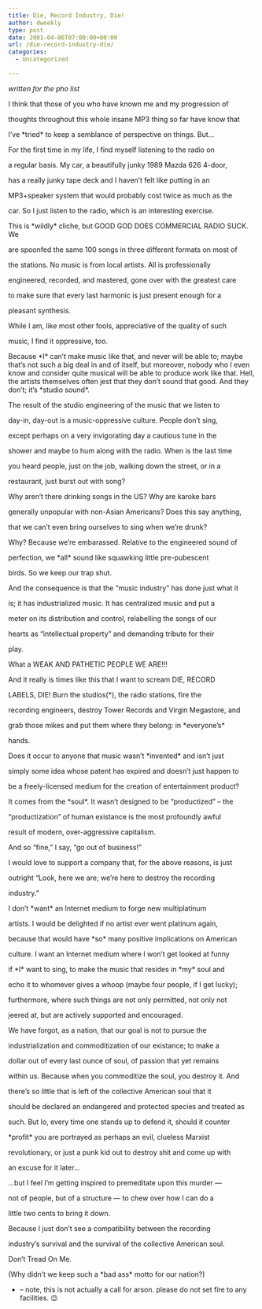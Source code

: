 ```yaml
---
title: Die, Record Industry, Die!
author: dweekly
type: post
date: 2001-04-06T07:00:00+00:00
url: /die-record-industry-die/
categories:
  - Uncategorized

---
```

_written for the pho list_

I think that those of you who have known me and my progression of
  
thoughts throughout this whole insane MP3 thing so far have know that
  
I&#8217;ve \*tried\* to keep a semblance of perspective on things. But&#8230;

For the first time in my life, I find myself listening to the radio on
  
a regular basis. My car, a beautifully junky 1989 Mazda 626 4-door,
  
has a really junky tape deck and I haven&#8217;t felt like putting in an
  
MP3+speaker system that would probably cost twice as much as the
  
car. So I just listen to the radio, which is an interesting exercise.

This is \*wildly\* cliche, but GOOD GOD DOES COMMERCIAL RADIO SUCK. We
  
are spoonfed the same 100 songs in three different formats on most of
  
the stations. No music is from local artists. All is professionally
  
engineered, recorded, and mastered, gone over with the greatest care
  
to make sure that every last harmonic is just present enough for a
  
pleasant synthesis.

While I am, like most other fools, appreciative of the quality of such
  
music, I find it oppressive, too.

Because \*I\* can&#8217;t make music like that, and never will be able to; maybe that&#8217;s not such a big deal in and of itself, but moreover, nobody who I even know and consider quite musical will be able to produce work like that. Hell, the artists themselves often jest that they don&#8217;t sound that good. And they don&#8217;t; it&#8217;s \*studio sound\*.

The result of the studio engineering of the music that we listen to
  
day-in, day-out is a music-oppressive culture. People don&#8217;t sing,
  
except perhaps on a very invigorating day a cautious tune in the
  
shower and maybe to hum along with the radio. When is the last time
  
you heard people, just on the job, walking down the street, or in a
  
restaurant, just burst out with song?

Why aren&#8217;t there drinking songs in the US? Why are karoke bars
  
generally unpopular with non-Asian Americans? Does this say anything,
  
that we can&#8217;t even bring ourselves to sing when we&#8217;re drunk?

Why? Because we&#8217;re embarassed. Relative to the engineered sound of
  
perfection, we \*all\* sound like squawking little pre-pubescent
  
birds. So we keep our trap shut.

And the consequence is that the &#8220;music industry&#8221; has done just what it
  
is; it has industrialized music. It has centralized music and put a
  
meter on its distribution and control, relabelling the songs of our
  
hearts as &#8220;intellectual property&#8221; and demanding tribute for their
  
play.

What a WEAK AND PATHETIC PEOPLE WE ARE!!!

And it really is times like this that I want to scream DIE, RECORD
  
LABELS, DIE! Burn the studios(*), the radio stations, fire the
  
recording engineers, destroy Tower Records and Virgin Megastore, and
  
grab those mikes and put them where they belong: in \*everyone&#8217;s\*
  
hands.

Does it occur to anyone that music wasn&#8217;t \*invented\* and isn&#8217;t just
  
simply some idea whose patent has expired and doesn&#8217;t just happen to
  
be a freely-licensed medium for the creation of entertainment product?
  
It comes from the \*soul\*. It wasn&#8217;t designed to be &#8220;productized&#8221; &#8211; the
  
&#8220;productization&#8221; of human existance is the most profoundly awful
  
result of modern, over-aggressive capitalism.

And so &#8220;fine,&#8221; I say, &#8220;go out of business!&#8221;

I would love to support a company that, for the above reasons, is just
  
outright &#8220;Look, here we are; we&#8217;re here to destroy the recording
  
industry.&#8221;

I don&#8217;t \*want\* an Internet medium to forge new multiplatinum
  
artists. I would be delighted if no artist ever went platinum again,
  
because that would have \*so\* many positive implications on American
  
culture. I want an Internet medium where I won&#8217;t get looked at funny
  
if \*I\* want to sing, to make the music that resides in \*my\* soul and
  
echo it to whomever gives a whoop (maybe four people, if I get lucky);
  
furthermore, where such things are not only permitted, not only not
  
jeered at, but are actively supported and encouraged.

We have forgot, as a nation, that our goal is not to pursue the
  
industrialization and commoditization of our existance; to make a
  
dollar out of every last ounce of soul, of passion that yet remains
  
within us. Because when you commoditize the soul, you destroy it. And
  
there&#8217;s so little that is left of the collective American soul that it
  
should be declared an endangered and protected species and treated as
  
such. But lo, every time one stands up to defend it, should it counter
  
\*profit\* you are portrayed as perhaps an evil, clueless Marxist
  
revolutionary, or just a punk kid out to destroy shit and come up with
  
an excuse for it later&#8230;

&#8230;but I feel I&#8217;m getting inspired to premeditate upon this murder &#8212;
  
not of people, but of a structure &#8212; to chew over how I can do a
  
little two cents to bring it down.

Because I just don&#8217;t see a compatibility between the recording
  
industry&#8217;s survival and the survival of the collective American soul.

Don&#8217;t Tread On Me.

(Why didn&#8217;t we keep such a \*bad ass\* motto for our nation?)

* &#8211; note, this is not actually a call for arson. please do not set fire to any facilities. 😉